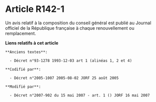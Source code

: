 # Article R142-1

Un avis relatif à la composition du conseil général est publié au Journal officiel de la République française à chaque
renouvellement ou remplacement.

**Liens relatifs à cet article**

	**Anciens textes**:

	  - Décret n°93-1278 1993-12-03 art 1 (alinéas 1, 2 et 4)

	**Codifié par**:

	  - Décret n°2005-1007 2005-08-02 JORF 25 août 2005

	**Modifié par**:

	  - Décret n°2007-902 du 15 mai 2007 - art. 1 () JORF 16 mai 2007
